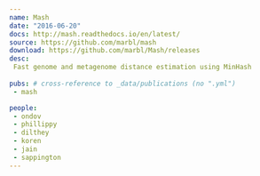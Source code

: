 ```yaml
---
name: Mash
date: "2016-06-20"
docs: http://mash.readthedocs.io/en/latest/
source: https://github.com/marbl/mash
download: https://github.com/marbl/Mash/releases
desc:
 Fast genome and metagenome distance estimation using MinHash
 
pubs: # cross-reference to _data/publications (no ".yml")
 - mash

people:
 - ondov
 - phillippy
 - dilthey
 - koren
 - jain
 - sappington
---
```

